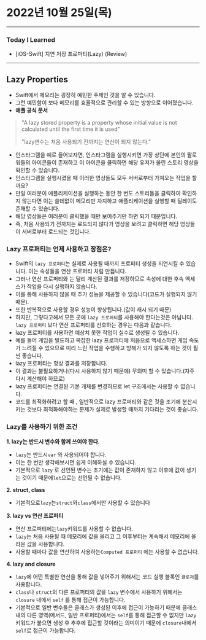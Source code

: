 # 2022년 10월 25일(목)

---

### Today I Learned 

- [iOS-Swift] 지연 저장 프로퍼티(Lazy) (Review)

---

## Lazy Properties

- Swift에서 메모리는 굉장히 예민한 주제인 것을 알 수 있습니다.
- 그런 예민함이 보다 메모리를 효율적으로 관리할 수 있는 방향으로 이어졌습니다.
- **애플 공식 문서**

> "A lazy stored property is a property whose initial value is not calculated until the first time it is used"
>
> "lazy변수는 처음 사용되기 전까지는 연산이 되지 않는다."

- 인스타그램을 예로 들어보자면, 인스타그램을 실행시키면 가장 상단에 본인의 팔로워들의 아이콘들이 존재하고 이 아이콘을 클릭하면 해당 유저가 올린 스토리 영상을 확인할 수 있습니다.
- 인스타그램을 실행시켰을 때 이러한 영상들도 모두 서버로부터 가져오는 작업을 할까요?
- 만일 여러분이 애플리케이션을 실행하는 동안 한 번도 스토리들을 클릭하여 확인하지 않는다면 이는 쓸데없이 메모리만 차지하고 애플리케이션을 실행할 때 딜레이도 존재할 수 있습니다.
- 해당 영상들은 여러분이 클릭했을 때만 보여주기만 하면 되기 때문입니다.
- 즉, 처음 사용되기 전까지는 로드되지 않다가 영상을 보려고 클릭하면 해당 영상들이 서버로부터 로드되는 것입니다.

### **Lazy 프로퍼티는 언제 사용하고 장점은?**

- Swift의 `lazy 프로퍼티`는 실제로 사용될 때까지 프로퍼티 생성을 지연시킬 수 있습니다. 이는 속성들을 연산 프로퍼티 처럼 만듭니다.
- 그러나 연산 프로퍼티와 는 달리 계산된 결과를 저장하므로 속성에 대한 후속 액세스가 작업을 다시 실행하지 않습니다.
- 이를 통해 사용하지 않을 때 추가 성능을 제공할 수 있습니다(코드가 실행되지 않기 때문).
- 또한 반복적으로 사용할 경우 성능이 향상됩니다.(값이 캐시 되기 때문)
- 하지만, 그렇다고해서 모든 곳에 `lazy 프로퍼티`를 사용해야 한다는것은 아닙니다. `lazy 프로퍼티` 보다 연산 프로퍼티를 선호하는 경우는 다음과 같습니다.
- lazy 프로퍼티를 사용하면 예상치 못한 작업이 실수로 생성될 수 있습니다.
- 예를 들어 게임을 빌드하고 복잡한 lazy 프로퍼티에 처음으로 액세스하면 게임 속도가 느려질 수 있으므로 미리 느린 작업을 수행하고 방해가 되지 않도록 하는 것이 훨씬 좋습니다.
- lazy 프로퍼티는 항상 결과를 저장합니다.
- 이 결과는 불필요하거나(다시 사용하지 않기 때문에) 무의미 할 수 있습니다.(자주 다시 계산해야 하므로)
- lazy 프로퍼티는 연결된 기본 개체를 변경하므로 let 구조에서는 사용할 수 없습니다.
- 코드를 최적화하려고 할 때 , 일반적으로 lazy 프로퍼티와 같은 것을 조기에 분산시키는 것보다 최적화해야하는 문제가 실제로 발생할 때까지 기다리는 것이 좋습니다.

### **Lazy를 사용하기 위한 조건**

**1. lazy는 반드시 변수와 함께 쓰여야 한다.**

- `lazy`는 반드시`var` 와 사용되어야 합니다.
- 이는 한 번만 생각해보시면 쉽게 이해하실 수 있습니다.
- 기본적으로 `lazy` 로 선언된 변수는 초기에는 값이 존재하지 않고 이후에 값이 생기는 것이기 때문에`let`으로는 선언될 수 없습니다.

**2. struct, class**

- 기본적으로`lazy`는`struct`와`class`에서만 사용할 수 있습니다

**3. lazy vs 연산 프로퍼티**

- 연산 프로퍼티에는`lazy`키워드를 사용할 수 없습니다.
- `lazy`는 처음 사용될 때 메모리에 값을 올리고 그 이후부터는 계속해서 메모리에 올라온 값을 사용합니다.
- 사용할 때마다 값을 연산하여 사용하는`Computed 프로퍼티` 에는 사용할 수 없습니다.

**4. lazy and closure**

- `lazy`에 어떤 특별한 연산을 통해 값을 넣어주기 위해서는 코드 실행 블록인 `클로저`를 사용합니다.
- `class`나 `struct`의 다른 프로퍼티의 값을 `lazy` 변수에서 사용하기 위해서는 `closure` 내에서 `self` 를 통해 접근이 가능합니다.
- 기본적으로 일반 변수들은 클래스가 생성된 이후에 접근이 가능하기 때문에 클래스 내의 다른 영역(메서드, 일반 프로퍼티)에서는 `self`를 통해 접근할 수 없지만 `lazy`키워드가 붙으면 생성 후 추후에 접근할 것이라는 의미이기 때문에 `closure`내에서 `self`로 접근이 가능합니다.